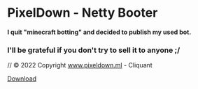# PixelDown - Netty Booter


__I quit "minecraft botting" and decided to publish my used bot.__

<h3>I'll be grateful if you don't try to sell it to anyone ;/</h3>

// © 2022 Copyright www.pixeldown.ml - Cliquant

<a href="https://github.com/cliquant/PixelDown-Botter/releases/tag/release">Download</a>
